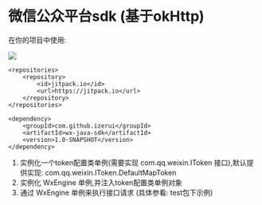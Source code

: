# 微信公众平台sdk (基于okHttp)

在你的项目中使用:

[![](https://jitpack.io/v/izerui/wx-java-sdk.svg)](https://jitpack.io/#izerui/wx-java-sdk)

```
<repositories>
    <repository>
        <id>jitpack.io</id>
        <url>https://jitpack.io</url>
    </repository>
</repositories>
```

```
<dependency>
    <groupId>com.github.izerui</groupId>
    <artifactId>wx-java-sdk</artifactId>
    <version>1.0-SNAPSHOT</version>
</dependency>
```


1. 实例化一个token配置类单例(需要实现 com.qq.weixin.IToken 接口),默认提供实现: com.qq.weixin.IToken.DefaultMapToken
2. 实例化 WxEngine 单例,并注入token配置类单例对象
3. 通过 WxEngine 单例来执行接口请求 (具体参看: test包下示例)
